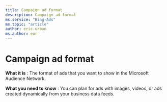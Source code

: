 ```yaml
---
title: Campaign ad format
description: Campaign ad format
ms.service: "Bing-Ads"
ms.topic: "article"
author: eric-urban
ms.author: eur
---
```


# Campaign ad format

**What it is** : The format of ads that you want to show in the Microsoft Audience Network.

**What you need to know** : You can plan for ads with images, videos, or ads created dynamically from your business data feeds.


